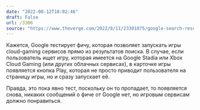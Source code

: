 ```yaml
---
date: "2022-08-12T10:02:46"
draft: False
url: /3306
source: "https://www.theverge.com/2022/8/11/23301875/google-search-results-launch-stadia-geforce-now-xcloud-luna-cloud-gaming?scrolla=5eb6d68b7fedc32c19ef33b4"
---
```


Кажется, Google тестирует фичу, которая позволяет запускать игры cloud-gaming сервисов прямо из результатов поиска. В случае, если пользователь ищет игру, которая имеется на Google Stadia или Xbox Cloud Gaming (или других облачных сервисах), в карточке игры появляется кнопка Play, которая не просто приводит пользователя на страницу игры, но и сразу запускает её.

Правда, это пока явно тест, поскольку он то пропадает, то появляется снова, никаких сообщений о фиче от Google нет, но игровым сервисам должно понравиться.
